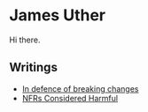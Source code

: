 # James Uther

Hi there.

## Writings

* [In defence of breaking changes](https://github.com/jbu/jbu/blob/main/blog/in-defence-of-breaking-changes.md)
* [NFRs Considered Harmful](https://github.com/jbu/jbu/blob/main/blog/nfrs-considered-harmful.md)
<!--
**jbu/jbu** is a ✨ _special_ ✨ repository because its `README.md` (this file) appears on your GitHub profile.

Here are some ideas to get you started:

- 🔭 I’m currently working on ...
- 🌱 I’m currently learning ...
- 👯 I’m looking to collaborate on ...
- 🤔 I’m looking for help with ...
- 💬 Ask me about ...
- 📫 How to reach me: ...
- 😄 Pronouns: ...
- ⚡ Fun fact: ...
-->
